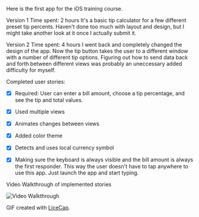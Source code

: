 Here is the first app for the iOS training course. 

Version 1
Time spent: 2 hours
It's a basic tip calculator for a few different preset tip percents. 
Haven't done too much with layout and design, but I might take another look at it once I actually submit it. 

Version 2
Time spent: 4 hours
I went back and completely changed the design of the app. Now the tip button takes the user to a different window with a number of different tip options. 
Figuring out how to send data back and forth between different views was probably an uneccessary added difficulty for myself.

Completed user stories:

 * [x] Required: User can enter a bill amount, choose a tip percentage, and see the tip and total values.

 * [x] Used multiple views
 * [x] Animates changes between views
 * [x] Added color theme
 * [x] Detects and uses local currency symbol
 * [x] Making sure the keyboard is always visible and the bill amount is always the first responder. This way the user doesn't have to tap anywhere to use this app. Just launch the app and start typing.
 
Video Walkthrough of implemented stories

![Video Walkthrough](http://i1313.photobucket.com/albums/t547/Darwin_Mendyke/tip_app_recording2_zps6dpxp7hg.gif)

GIF created with [LiceCap](http://www.cockos.com/licecap/).

